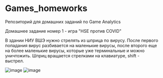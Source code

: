 # Games_homeworks
Репозиторий для домашних заданий по Game Analytics

Домашнее задание номер 1 - игра "HSE против COVID"

В здании НИУ ВШЭ нужно стрелять из шприца по вирусу. После первого попадания вирус разбивается на маленькие вирусы, после второго еще на более маленькие вирусы, которые уже терминальные и можно уничтожить. Шприц вращается стрелками на клавиатуре, shift - выстрел.


![image](https://user-images.githubusercontent.com/31884615/139583311-b5caba7f-3370-409e-8ef4-979ebeafa6fd.png)
![image](https://user-images.githubusercontent.com/31884615/139583937-48632731-b1d9-4deb-9c4a-48600886c36a.png)
